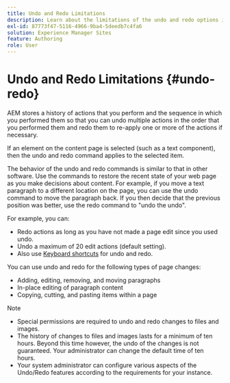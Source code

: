 ```yaml
---
title: Undo and Redo Limitations
description: Learn about the limitations of the undo and redo options in the AEM page editor.
exl-id: 87773f47-5116-4966-9ba4-5deedb7c4fa6
solution: Experience Manager Sites
feature: Authoring
role: User
---
```

# Undo and Redo Limitations {#undo-redo}

AEM stores a history of actions that you perform and the sequence in which you performed them so that you can undo multiple actions in the order that you performed them and redo them to re-apply one or more of the actions if necessary.

If an element on the content page is selected (such as a text component), then the undo and redo command applies to the selected item.

The behavior of the undo and redo commands is similar to that in other software. Use the commands to restore the recent state of your web page as you make decisions about content. For example, if you move a text paragraph to a different location on the page, you can use the undo command to move the paragraph back. If you then decide that the previous position was better, use the redo command to "undo the undo".

For example, you can:

* Redo actions as long as you have not made a page edit since you used undo.
* Undo a maximum of 20 edit actions (default setting).
* Also use [Keyboard shortcuts](/help/sites-cloud/authoring/sites-console/keyboard-shortcuts.md) for undo and redo.

You can use undo and redo for the following types of page changes:

* Adding, editing, removing, and moving paragraphs
* In-place editing of paragraph content
* Copying, cutting, and pasting items within a page

>[!NOTE]
>
>* Special permissions are required to undo and redo changes to files and images.
>* The history of changes to files and images lasts for a minimum of ten hours. Beyond this time however, the undo of the changes is not guaranteed. Your administrator can change the default time of ten hours.
>* Your system administrator can configure various aspects of the Undo/Redo features according to the requirements for your instance.

